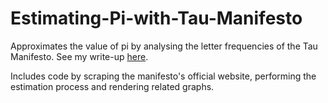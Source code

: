 # Estimating-Pi-with-Tau-Manifesto

Approximates the value of pi by analysing the letter frequencies of the Tau Manifesto. See my write-up [here](https://raphaellith.github.io/The-Dumping-Ground/2025/03/14/Zipfs-Law-On-Tau-Manifesto/).

Includes code by scraping the manifesto's official website, performing the estimation process and rendering related graphs.
